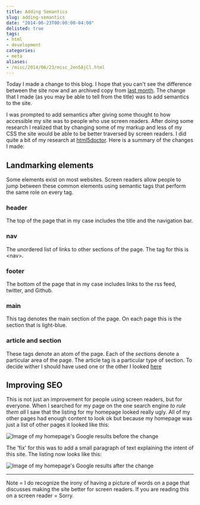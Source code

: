 ```yaml
---
title: Adding Semantics
slug: adding-semantics
date: "2014-06-23T00:00:00-04:00"
delisted: true
tags:
- html
- development
categories:
- meta
aliases:
- /misc/2014/06/23/misc_2en5AjCl.html
---
```



Today I made a change to this blog. I hope that you can't see the difference
between the site now and an archived copy from [last month][archive]. The
change that I made (as you may be able to tell from the title) was to add
semantics to the site.

I was prompted to add semantics after giving some thought to how accessible my
site was to people who use screen readers. After doing some research I realized
that by changing some of my markup and less of my CSS the site would be able to
be better traversed by screen readers. I did quite a bit of my research at
[html5doctor][html5doc]. Here is a summary of the changes I made:

<!-- excerpt -->


## Landmarking elements

Some elements exist on most websites. Screen readers allow people to jump
between these common elements using semantic tags that perform the same role on
every tag.

### header

The top of the page that in my case includes the title and the navigation bar.

### nav

The unordered list of links to other sections of the page. The tag for this is
\<nav\>.

### footer

The bottom of the page that in my case includes links to the rss feed, twitter,
and Github.

### main

This tag denotes the main section of the page. On each page this is the section
that is light-blue.

### article and section

These tags denote an atom of the page. Each of the *section*s denote a
particular area of the page. The article tag is a particular type of section.
To decide wither I should have used one or the other I looked [here][artVsSec]

## Improving SEO

This is not just an improvement for people using screen readers, but for
everyone. When I searched for my page on the one search engine *to rule them
all* I saw that the listing for my homepage looked really ugly. All of my other
pages had enough content to look ok but because my homepage was just a list of
other pages it looked like this:

![Image of my homepage's Google results before the change][SEOimage_before]

The 'fix' for this was to add a small paragraph of text explaining the intent
of this site. The listing now looks like this:

![Image of my homepage's Google results after the change][SEOimage_after]

---------

Note = I do recognize the irony of having a picture of words on a page that
discusses making the site better for screen readers. If you are reading this on
a screen reader = Sorry.


[archive]: https://web.archive.org/web/20140517102136/http://hockeybuggy.com/
[html5doc]: https://html5doctor.com/
[aria]: https://developer.mozilla.org/en-US/docs/Web/Accessibility/ARIA
[artVsSec]: http://www.brucelawson.co.uk/2010/html5-articles-and-sections-whats-the-difference/

[SEOimage_before]: /static/img/SEO_before.jpg
[SEOimage_after]: /static/img/SEO_after.jpg
